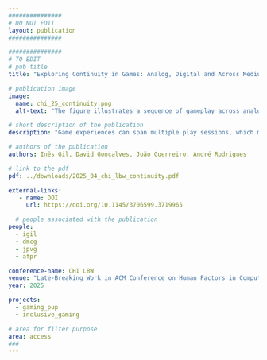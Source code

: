 ```yaml
---
###############
# DO NOT EDIT
layout: publication
###############

###############
# TO EDIT
# pub title
title: "Exploring Continuity in Games: Analog, Digital and Across Mediums"

# publication image
image:
  name: chi_25_continuity.png
  alt-text: "The figure illustrates a sequence of gameplay across analog and digital sessions. In the first step, a group of players is engaged in an analog session. Between the first and second steps, an illustration depicts enemies from the analog session escaping, requiring players to confront them in a digital session. The second step shows the players participating in this digital session. Transitioning to the third step, an illustration highlights players unlocking physical cards during the digital session, which can then be used in the analog session. Finally, the third step depicts the players returning to the analog session to continue the game." # provide a short description for the image #a11y

# short description of the publication
description: "Game experiences can span multiple play sessions, which may evoke a sense of continuity. In this work, first, we investigate how the sense of continuity is perceived in digital and analog games. Second, we explore how players believe this sense can be achieved in experiences that transition between digital and analog sessions (i.e. transmedial play)."

# authors of the publication
authors: Inês Gil, David Gonçalves, João Guerreiro, André Rodrigues

# link to the pdf
pdf: ../downloads/2025_04_chi_lbw_continuity.pdf

external-links:
   - name: DOI
     url: https://doi.org/10.1145/3706599.3719965

  # people associated with the publication
people:
  - igil
  - dmcg
  - jpvg
  - afpr

conference-name: CHI LBW
venue: "Late-Breaking Work in ACM Conference on Human Factors in Computing Systems, April, 2025"
year: 2025

projects:
  - gaming_pup
  - inclusive_gaming

# area for filter purpose
area: access
###
---
```

